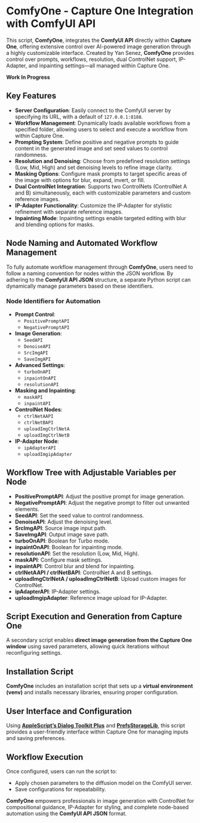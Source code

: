 # ComfyOne - Capture One Integration with ComfyUI API

This script, **ComfyOne**, integrates the **ComfyUI API** directly within **Capture One**, offering extensive control over AI-powered image generation through a highly customizable interface. Created by Yan Senez, **ComfyOne** provides control over prompts, workflows, resolution, dual ControlNet support, IP-Adapter, and inpainting settings—all managed within Capture One. 

**Work In Progress**

## Key Features

- **Server Configuration**: Easily connect to the ComfyUI server by specifying its URL, with a default of `127.0.0.1:8188`.
- **Workflow Management**: Dynamically loads available workflows from a specified folder, allowing users to select and execute a workflow from within Capture One.
- **Prompting System**: Define positive and negative prompts to guide content in the generated image and set seed values to control randomness.
- **Resolution and Denoising**: Choose from predefined resolution settings (Low, Mid, High) and set denoising levels to refine image clarity.
- **Masking Options**: Configure mask prompts to target specific areas of the image with options for blur, expand, invert, or fill.
- **Dual ControlNet Integration**: Supports two ControlNets (ControlNet A and B) simultaneously, each with customizable parameters and custom reference images.
- **IP-Adapter Functionality**: Customize the IP-Adapter for stylistic refinement with separate reference images.
- **Inpainting Mode**: Inpainting settings enable targeted editing with blur and blending options for masks.

## Node Naming and Automated Workflow Management

To fully automate workflow management through **ComfyOne**, users need to follow a naming convention for nodes within the JSON workflow. By adhering to the **ComfyUI API JSON** structure, a separate Python script can dynamically manage parameters based on these identifiers.

### Node Identifiers for Automation

- **Prompt Control**:
  - `PositivePromptAPI`
  - `NegativePromptAPI`
- **Image Generation**:
  - `SeedAPI`
  - `DenoiseAPI`
  - `SrcImgAPI`
  - `SaveImgAPI`
- **Advanced Settings**:
  - `turboOnAPI`
  - `inpaintOnAPI`
  - `resolutionAPI`
- **Masking and Inpainting**:
  - `maskAPI`
  - `inpaintAPI`
- **ControlNet Nodes**:
  - `ctrlNetAAPI`
  - `ctrlNetBAPI`
  - `uploadImgCtrlNetA`
  - `uploadImgCtrlNetB`
- **IP-Adapter Node**:
  - `ipAdapterAPI`
  - `uploadImgipAdapter`

## Workflow Tree with Adjustable Variables per Node

- **PositivePromptAPI**: Adjust the positive prompt for image generation.
- **NegativePromptAPI**: Adjust the negative prompt to filter out unwanted elements.
- **SeedAPI**: Set the seed value to control randomness.
- **DenoiseAPI**: Adjust the denoising level.
- **SrcImgAPI**: Source image input path.
- **SaveImgAPI**: Output image save path.
- **turboOnAPI**: Boolean for Turbo mode.
- **inpaintOnAPI**: Boolean for inpainting mode.
- **resolutionAPI**: Set the resolution (Low, Mid, High).
- **maskAPI**: Configure mask settings.
- **inpaintAPI**: Control blur and blend for inpainting.
- **ctrlNetAAPI / ctrlNetBAPI**: ControlNet A and B settings.
- **uploadImgCtrlNetA / uploadImgCtrlNetB**: Upload custom images for ControlNet.
- **ipAdapterAPI**: IP-Adapter settings.
- **uploadImgipAdapter**: Reference image upload for IP-Adapter.

## Script Execution and Generation from Capture One

A secondary script enables **direct image generation from the Capture One window** using saved parameters, allowing quick iterations without reconfiguring settings.

## Installation Script

**ComfyOne** includes an installation script that sets up a **virtual environment (venv)** and installs necessary libraries, ensuring proper configuration.

## User Interface and Configuration

Using [**AppleScript’s Dialog Toolkit Plus**](https://s3.amazonaws.com/latenightsw.com/ShaneLibs/Dialog_Toolkit.zip) and [**PrefsStorageLib**](https://s3.amazonaws.com/latenightsw.com/ShaneLibs/PrefsStorageLib_stuff.zip), this script provides a user-friendly interface within Capture One for managing inputs and saving preferences.

## Workflow Execution

Once configured, users can run the script to:
- Apply chosen parameters to the diffusion model on the ComfyUI server.
- Save configurations for repeatability.

**ComfyOne** empowers professionals in image generation with ControlNet for compositional guidance, IP-Adapter for styling, and complete node-based automation using the **ComfyUI API JSON** format.
